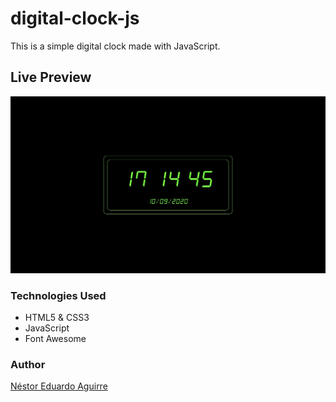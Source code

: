 # digital-clock-js

This is a simple digital clock made with JavaScript.

## Live Preview

<p><a href="https://neduardoaguirre.github.io/digital-clock-js/" target="_blank"> <img src="https://raw.githubusercontent.com/neduardoaguirre/digital-clock-js/master/digital-clock-js-preview.jpg"></a></p>

### Technologies Used

  - HTML5 & CSS3
  - JavaScript
  - Font Awesome

### Author

[Néstor Eduardo Aguirre](https://www.linkedin.com/in/nestor-eduardo-aguirre/)
